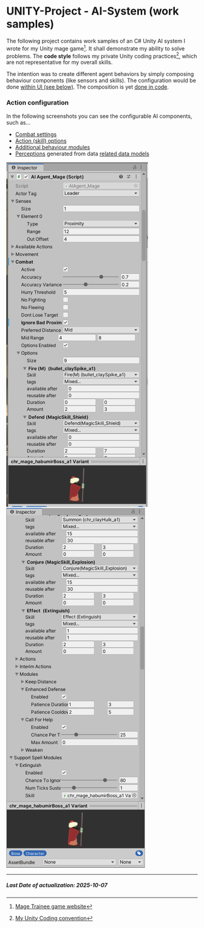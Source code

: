 # UNITY-Project - AI-System (work samples)

The following project contains work samples of an C# Unity AI system I wrote for my Unity mage game[^1].
It shall demonstrate my ability to solve problems. The **code style** follows my private Unity coding practices[^2], which are not representative for my overall skills.

The intention was to create different agent behaviors by simply composing behaviour components (like sensors and skills).
The configuration would be done [within UI (see below)](#action-configuration). The composition is yet [done in code](./Source/Agents/Citizen/AIAgent_CartAnimal.cs).

<a name="action-configuration"></a>
### Action configuration

In the following screenshots you can see the configurable AI components, such as...

- [Combat settings](./Source/Data/AICombatSettings.cs)
- [Action (skill) options](./Source/Data/AIActionOption.cs)
- [Additional behaviour modules](./Source/Data/Modules)
- [Perceptions](./Source/Perception/ProximityPerception.cs) generated from data [related data models](./Source/Data/PerceptionData.cs)

![Image 1](./Images/AgentConfiguration_Mage_1.png)
![Image 2](./Images/AgentConfiguration_Mage_2.png)

---- 
##### Last Date of actualization: 2025-10-07

[^1]: [Mage Trainee game website](https://spiele-oder-so.de/mage-game.html)
[^2]: [My Unity Coding convention](../)